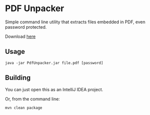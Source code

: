 PDF Unpacker
============
Simple command line utility that extracts files embedded in PDF, even password protected.

Download [here](https://github.com/dmkng/PdfUnpacker/releases/latest)

Usage
-----
```
java -jar PdfUnpacker.jar file.pdf [password]
```

Building
--------
You can just open this as an IntelliJ IDEA project.

Or, from the command line:
```
mvn clean package
```
